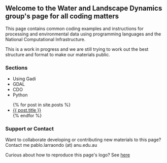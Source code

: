 ## Welcome to the Water and Landscape Dynamics group's page for all coding matters

This page contains common coding examples and instructions for processing and environmental data using programming languages and the National Computational Infrastructure.

This is a work in progress and we are still trying to work out the best structure and format to make our materials public.

### Sections

- Using Gadi
- GDAL
- CDO
- Python

<ul>
  {% for post in site.posts %}
    <li>
      <a href="{{ post.url }}">{{ post.title }}</a>
    </li>
  {% endfor %}
</ul>

### Support or Contact

Want to collaborate developing or contributing new materials to this page? Contact me pablo.larraondo (at) anu.edu.au


Curious about how to reproduce this page's logo? See [here](https://gist.github.com/prl900/915fdbcaf977b882e3ac0a82fc7276bd)
